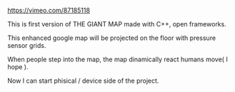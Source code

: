 https://vimeo.com/87185118

This is first version of THE GIANT MAP made with C++, open frameworks.

This enhanced google map will be projected on the floor with pressure sensor grids.

When people step into the map, the map dinamically react humans move( I hope ).

Now I can start phisical / device side of the project.
 